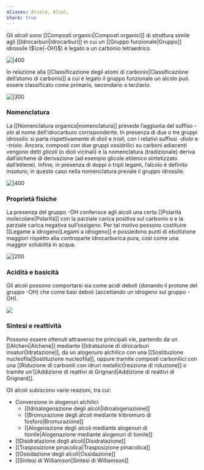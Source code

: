 ```yaml
---
aliases: Alcolo, Alcol,
share: true
---
```

Gli *alcoli* sono [[Composti organici|Composti organici]] di struttura simile agli [[Idrocarburi|Idrocarburi]] in cui un [[Gruppo funzionale|Gruppo]] idrossile ($\ce{-OH}$) è legato a un carbonio tetraedrico.

![|400](904a2ad667c50a6a6cac227497d7dfd2_MD5%201.png)

In relazione alla [[Classificazione degli atomi di carbonio|Classificazione dell’atomo di carbonio]] a cui è legato il gruppo funzionale un alcolo può essere classificato come primario, secondario o terziario.

![|300](4e1eacb4231609fa42849070580f8179_MD5%201.png)

### Nomenclatura
La [[Nomenclatura organica|nomenclatura]] prevede l’aggiunta del suffiso *-olo* al nome dell’idrocarburo corrispondente.
In presenza di due o tre gruppi idrossilic si parla rispettivamente di *dioli* e *trioli*, con i relativi suffissi *-diolo* e *-triolo*. Ancora, composti con due gruppi ossidrilici su carboni adiacenti vengono detti *glicoli* (o dioli vicinali) e la nomenclatura (tradizionale) deriva dall’alchene di derivazione (ad esempio glicole etilenico sintetizzato dall’etilene).
Infine, in presenza di doppi o tripli legami, l’alcolo è definito *insaturo*; in questo caso nella nomenclatura prevale il gruppo idrossile.

![|400](68408a510496c7c6e0d59c6f68dd10fb_MD5%201.png)

### Proprietà fisiche
La presenza del gruppo -OH conferisce agli alcoli una certa [[Polarità molecolare|Polarità]] con la parziale carica positiva sul carbonio ɑ e la parziale carica negativa sull’ossigeno.
Per tal motivo possono costituire [[Legame a idrogeno|Legami a idrogeno]] e possiedono punti di ebollizione maggiori rispetto alla controparte idrocarburica pura, così come una maggior solubilità in acqua.

![|200](be15be5083170998e1cdd6d8d229013e_MD5%201.png)

### Acidità e basicità
Gli alcoli possono comportarsi sia come acidi deboli (donando il protone del gruppo -OH) che come basi deboli (accettando un idrogeno sul gruppo -OH).

![](a53c4d929134c7d154ae43d5f4fddfec_MD5%201.png)

### Sintesi e reattività
Possono essere ottenuti attraverso tre principali vie, partendo da un [[Alcheni|Alchene]] mediante [[Idratazione di idrocarburi insaturi|Idratazione]], da un alogenuro alchilico con una [[Sostituzione nucleofila|Sostituzione nucleofila]], oppure tramite composti carbonilici con una [[Riduzione di carbonili con idruri metallici|reazione di riduzione]] o tramite un’[[Addizione di reattivi di Grignard|Addizione di reattivi di Grignard]].

Gli alcoli subiscono varie reazioni, tra cui:
- Conversione in alogenuri alchilici
	- [[Idroalogenazione degli alcoli|Idroalogenazione]]
	- [[Bromurazione degli alcoli mediante tribromuro di fosforo|Bromurazione]]
	- [[Alogenazione degli alcoli mediante alogenuri di tionile|Alogenazione mediante alogenuri di tionile]]
- [[Disidratazione degli alcoli|Disidratazione]]
- [[Trasposizione pinacolica|Trasposizione pinacolica]]
- [[Ossidazione degli alcoli|Ossidazione]]
- [[Sintesi di Williamson|Sintesi di Williamson]]
